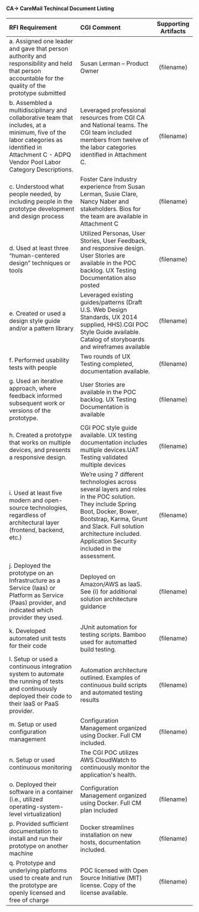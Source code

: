 #### CA-> CareMail Techincal Document Listing 
| RFI Requirement| CGI Comment| Supporting Artifacts  |
| :------------- |:-------------|:-----:|
| a. Assigned one leader and gave that person authority and responsibility and held that person accountable for the quality of the prototype submitted | Susan Lerman – Product Owner | (filename) |
|b. Assembled a multidisciplinary and collaborative team that includes, at a minimum, five of the labor categories as identified in Attachment C - ADPQ Vendor Pool Labor Category Descriptions.|Leveraged professional resources from CGI CA and National teams. The CGI team included members from twelve of the labor categories identified in Attachment C.|(filename)|
|c. Understood what people needed, by including people in the prototype development and design process|Foster Care industry experience from Susan Lerman, Susie Clare, Nancy Naber and stakeholders. Bios for the team are available in Attachment C|(filename)|
|d. Used at least three “human-centered design” techniques or tools| Utilized Personas, User Stories, User Feedback, and responsive design. User Stories are available in the POC backlog. UX Testing Documentation also posted|(filename)|
|e. Created or used a design style guide and/or a pattern library|Leveraged existing guides/patterns (Draft U.S. Web Design Standards, UX 2014 supplied, HHS).CGI POC Style Guide available.  Catalog of storyboards and wireframes available |(filename)|
|f. Performed usability tests with people|Two rounds of UX Testing completed, documentation available.|(filename)|
|g. Used an iterative approach, where feedback informed subsequent work or versions of the prototype.|User Stories are available in the POC backlog. UX Testing Documentation is available |(filename)|
|h. Created a prototype that works on multiple devices, and presents a responsive design.|CGI POC style guide available. UX testing documentation includes multiple devices.UAT Testing validated multiple devices|(filename)|
|i. Used at least five modern and open-source technologies, regardless of architectural layer (frontend, backend, etc.)| We’re using 7 different technologies across several layers and roles in the POC solution. They include Spring Boot, Docker, Bower, Bootstrap, Karma, Grunt and Slack. Full solution architecture included. Application Security included in the assessment.|(filename)|
|j. Deployed the prototype on an Infrastructure as a Service (Iaas) or Platform as Service (Paas) provider, and indicated which provider they used.|Deployed on Amazon/AWS as IaaS. See (i) for additional solution architecture guidance |(filename)|
|k. Developed automated unit tests for their code|JUnit automation for testing scripts. Bamboo used for automatted build testing. |(filename)|
|l. Setup or used a continuous integration system to automate the running of tests and continuously deployed their code to their IaaS or PaaS provider.| Automation architecture outlined. Examples of continuous build scripts and automated testing results|(filename)|
|m. Setup or used configuration management|Configuration Management organized using Docker. Full CM included.|(filename)|
|n. Setup or used continuous monitoring|The CGI POC utilizes AWS CloudWatch to continuously monitor the application's health.||
|o. Deployed their software in a container (i.e., utilized operating-system-level virtualization)|Configuration Management organized using Docker. Full CM plan included|(filename)|
|p. Provided sufficient documentation to install and run their prototype on another machine|Docker streamlines installation on new hosts, documentation included.|(filename)|
|q. Prototype and underlying platforms used to create and run the prototype are openly licensed and free of charge|POC licensed with Open Source Initiative (MIT) license. Copy of the license available.|(filename)|
